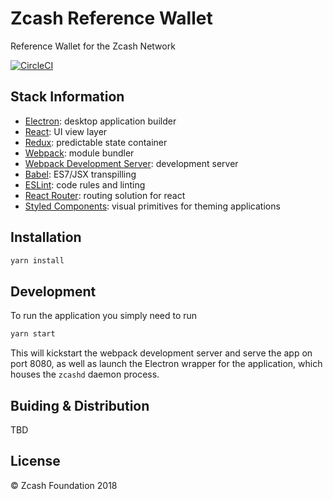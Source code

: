 # Zcash Reference Wallet

Reference Wallet for the Zcash Network

[![CircleCI](https://circleci.com/gh/andrerfneves/zec-react-wallet.svg?style=svg&circle-token=abde48de664026a5d03d4b806c904c8ce5e45aa0)](https://circleci.com/gh/andrerfneves/zec-react-wallet)

## Stack Information

- [Electron](https://github.com/electron/electron): desktop application builder
- [React](https://facebook.github.io/react/): UI view layer
- [Redux](http://redux.js.org/): predictable state container
- [Webpack](http://webpack.github.io/): module bundler
- [Webpack Development Server](https://webpack.github.io/docs/webpack-dev-server.html): development server
- [Babel](http://babeljs.io/): ES7/JSX transpilling
- [ESLint](http://eslint.org/): code rules and linting
- [React Router](https://github.com/reactjs/react-router): routing solution for react
- [Styled Components](https://www.styled-components.com/): visual primitives for theming applications

## Installation

```bash
yarn install
```

## Development

To run the application you simply need to run

```bash
yarn start
```

This will kickstart the webpack development server and serve the app on port 8080, as well as launch the Electron wrapper for the application, which houses the `zcashd` daemon process.

## Buiding & Distribution

TBD

## License

© Zcash Foundation 2018
